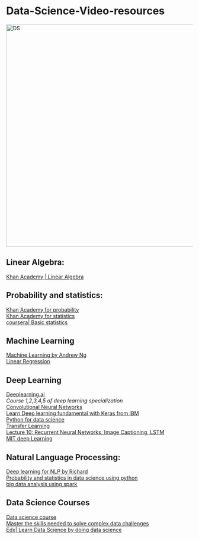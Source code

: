 # Data-Science-Video-resources
<img src="https://github.com/thepradip/Data-Science-Video-resources/blob/master/AI.png" alt="DS" width="600"/>

## Linear Algebra:
[Khan Academy | Linear Algebra](https://www.youtube.com/playlist?list=PLFD0EB975BA0CC1E0) <br>
## Probability and statistics:
[Khan Academy for probability](https://www.youtube.com/playlist?list=PLC58778F28211FA19) <br>
[Khan Academy for statistics](https://www.youtube.com/watch?v=uhxtUt_-GyM&list=PL1328115D3D8A2566)<br>
[coursera| Basic statistics](https://www.coursera.org/learn/basic-statistics)<br>

## Machine Learning <br>
[Machine Learning by Andrew Ng](https://www.youtube.com/playlist?list=PLLssT5z_DsK-h9vYZkQkYNWcItqhlRJLN)<br>
[Linear Regression](https://www.youtube.com/watch?v=zPG4NjIkCjc&list=PLF596A4043DBEAE9C)
## Deep Learning <br>
[Deeplearning.ai](https://www.youtube.com/channel/UCcIXc5mJsHVYTZR1maL5l9w)<br>
<i>Course 1,2,3,4,5 of deep learning specialization</i> <br>
[Convolutional Neural Networks](https://www.youtube.com/watch?v=LxfUGhug-iQ&list=PLkt2uSq6rBVctENoVBg1TpCC7OQi31AlC&index=8&t=0s)<br>
 [Learn Deep learning fundamental with Keras from IBM](https://www.edx.org/course/deep-learning-fundamentals-with-keras)<br>
 [Python for data science](https://www.edx.org/professional-certificate/python-data-science)<br>
 [Transfer Learning](https://www.youtube.com/watch?v=mPFq5KMxKVw&t=1s)<br>
 [Lecture 10: Recurrent Neural Networks, Image Captioning, LSTM](https://www.youtube.com/watch?v=yCC09vCHzF8&list=PLkt2uSq6rBVctENoVBg1TpCC7OQi31AlC&index=11&t=0s)<br>
[MIT deep Learning](https://www.youtube.com/playlist?list=PLrAXtmErZgOeiKm4sgNOknGvNjby9efdf) <br>
## Natural Language Processing:
 [Deep learning for NLP by Richard](https://www.youtube.com/watch?v=oGk1v1jQITw)<br>
 [Probability and statistics in data science using python](https://www.edx.org/course/probability-and-statistics-in-data-science-using-python-2)<br>
[big data analysis using spark](https://www.edx.org/course/big-data-analytics-using-spark-uc-san-diegox-dse230x)<br>

## Data Science Courses
[Data science course](https://www.edx.org/micromasters/uc-san-diegox-data-science)<br>
[Master the skills needed to solve complex data challenges](https://www.edx.org/micromasters/mitx-statistics-and-data-science)<br>
[Edx| Learn Data Science by doing data science](https://www.edx.org/micromasters/uc-san-diegox-data-science)<br>
